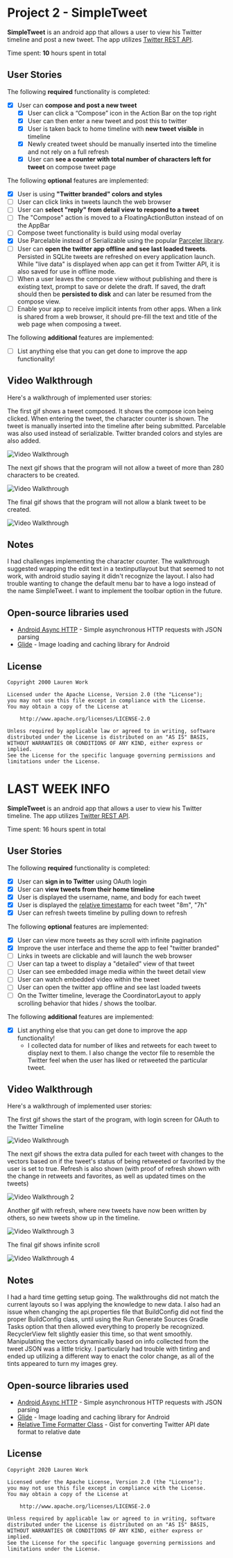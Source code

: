 # Project 2 - SimpleTweet

**SimpleTweet** is an android app that allows a user to view his Twitter timeline and post a new tweet. The app utilizes [Twitter REST API](https://dev.twitter.com/rest/public).

Time spent: **10** hours spent in total

## User Stories

The following **required** functionality is completed:

- [x] User can **compose and post a new tweet**
  - [x] User can click a “Compose” icon in the Action Bar on the top right
  - [x] User can then enter a new tweet and post this to twitter
  - [x] User is taken back to home timeline with **new tweet visible** in timeline
  - [x] Newly created tweet should be manually inserted into the timeline and not rely on a full refresh
  - [x] User can **see a counter with total number of characters left for tweet** on compose tweet page

The following **optional** features are implemented:

- [x] User is using **"Twitter branded" colors and styles**
- [ ] User can click links in tweets launch the web browser 
- [ ] User can **select "reply" from detail view to respond to a tweet**
- [ ] The "Compose" action is moved to a FloatingActionButton instead of on the AppBar
- [ ] Compose tweet functionality is build using modal overlay
- [x] Use Parcelable instead of Serializable using the popular [Parceler library](http://guides.codepath.org/android/Using-Parceler).
- [ ] User can **open the twitter app offline and see last loaded tweets**. Persisted in SQLite tweets are refreshed on every application launch. While "live data" is displayed when app can get it from Twitter API, it is also saved for use in offline mode.
- [ ] When a user leaves the compose view without publishing and there is existing text, prompt to save or delete the draft. If saved, the draft should then be **persisted to disk** and can later be resumed from the compose view.
- [ ] Enable your app to receive implicit intents from other apps. When a link is shared from a web browser, it should pre-fill the text and title of the web page when composing a tweet. 

The following **additional** features are implemented:

- [ ] List anything else that you can get done to improve the app functionality!

## Video Walkthrough

Here's a walkthrough of implemented user stories:


The first gif shows a tweet composed.  It shows the compose icon being clicked.  When entering the tweet, the character counter is shown.  The tweet is manually inserted into the timeline after being submitted.  Parcelable was also used instead of serializable.  Twitter branded colors and styles are also added.

<img src='week2 new tweet.gif' title='Successful Compose' width='' alt='Video Walkthrough' />


The next gif shows that the program will not allow a tweet of more than 280 characters to be created.

<img src='week2 tweet over size.gif' title='Successful Compose' width='' alt='Video Walkthrough' />


The final gif shows that the program will not allow a blank tweet to be created.

<img src='week2 blank tweet.gif' title='Successful Compose' width='' alt='Video Walkthrough' />



## Notes

I had challenges implementing the character counter.  The walkthrough suggested wrapping the edit text in a textinputlayout but that seemed to not work, with android studio saying it didn't recognize the layout.  I also had trouble wanting to change the default menu bar to have a logo instead of the name SimpleTweet.  I want to implement the toolbar option in the future.

## Open-source libraries used

- [Android Async HTTP](https://github.com/codepath/CPAsyncHttpClient) - Simple asynchronous HTTP requests with JSON parsing
- [Glide](https://github.com/bumptech/glide) - Image loading and caching library for Android

## License

    Copyright 2000 Lauren Work

    Licensed under the Apache License, Version 2.0 (the "License");
    you may not use this file except in compliance with the License.
    You may obtain a copy of the License at

        http://www.apache.org/licenses/LICENSE-2.0

    Unless required by applicable law or agreed to in writing, software
    distributed under the License is distributed on an "AS IS" BASIS,
    WITHOUT WARRANTIES OR CONDITIONS OF ANY KIND, either express or implied.
    See the License for the specific language governing permissions and
    limitations under the License.








# LAST WEEK INFO

**SimpleTweet** is an android app that allows a user to view his Twitter timeline. The app utilizes [Twitter REST API](https://dev.twitter.com/rest/public).

Time spent: 16 hours spent in total

## User Stories

The following **required** functionality is completed:

- [x] User can **sign in to Twitter** using OAuth login
- [x]	User can **view tweets from their home timeline**
  - [x] User is displayed the username, name, and body for each tweet
  - [x] User is displayed the [relative timestamp](https://gist.github.com/nesquena/f786232f5ef72f6e10a7) for each tweet "8m", "7h"
- [x] User can refresh tweets timeline by pulling down to refresh

The following **optional** features are implemented:

- [x] User can view more tweets as they scroll with infinite pagination
- [x] Improve the user interface and theme the app to feel "twitter branded"
- [ ] Links in tweets are clickable and will launch the web browser
- [ ] User can tap a tweet to display a "detailed" view of that tweet
- [ ] User can see embedded image media within the tweet detail view
- [ ] User can watch embedded video within the tweet
- [ ] User can open the twitter app offline and see last loaded tweets
- [ ] On the Twitter timeline, leverage the CoordinatorLayout to apply scrolling behavior that hides / shows the toolbar.

The following **additional** features are implemented:

- [x] List anything else that you can get done to improve the app functionality!
  - I collected data for number of likes and retweets for each tweet to display next to them.  I also change the vector file to resemble the Twitter feel when the user has liked or retweeted the particular tweet.

## Video Walkthrough

Here's a walkthrough of implemented user stories:

The first gif shows the start of the program, with login screen for OAuth to the Twitter Timeline

<img src='startup with oauth.gif' title='Start of App' width='' alt='Video Walkthrough' />


The next gif shows the extra data pulled for each tweet with changes to the vectors based on if the tweet's status of being retweeted or favorited by the user is set to true.  Refresh is also shown (with proof of refresh shown with the change in retweets and favorites, as well as updated times on the tweets)

<img src='refresh.gif' title='Refresh' width='' alt='Video Walkthrough 2' />


Another gif with refresh, where new tweets have now been written by others, so new tweets show up in the timeline.

<img src='refresh with new tweets.gif' title='Refresh 2' width='' alt='Video Walkthrough 3' />


The final gif shows infinite scroll

<img src='infinite scroll.gif' title='Infinite Scroll' width='' alt='Video Walkthrough 4' />

## Notes

I had a hard time getting setup going.  The walkthroughs did not match the current layouts so I was applying the knowledge to new data.  I also had an issue when changing the api.properties file that BuildConfig did not find the proper BuildConfig class, until using the Run Generate Sources Gradle Tasks option that then allowed everything to properly be recognized.
RecyclerView felt slightly easier this time, so that went smoothly.
Manipulating the vectors dynamically based on info collected from the tweet JSON was a little tricky.  I particularly had trouble with tinting and ended up utilizing a different way to enact the color change, as all of the tints appeared to turn my images grey.

## Open-source libraries used

- [Android Async HTTP](https://github.com/codepath/CPAsyncHttpClient) - Simple asynchronous HTTP requests with JSON parsing
- [Glide](https://github.com/bumptech/glide) - Image loading and caching library for Android
- [Relative Time Formatter Class](https://github.com/nesquena/TimeFormatter) - Gist for converting Twitter API date format to relative date

## License

    Copyright 2020 Lauren Work

    Licensed under the Apache License, Version 2.0 (the "License");
    you may not use this file except in compliance with the License.
    You may obtain a copy of the License at

        http://www.apache.org/licenses/LICENSE-2.0

    Unless required by applicable law or agreed to in writing, software
    distributed under the License is distributed on an "AS IS" BASIS,
    WITHOUT WARRANTIES OR CONDITIONS OF ANY KIND, either express or implied.
    See the License for the specific language governing permissions and
    limitations under the License.
